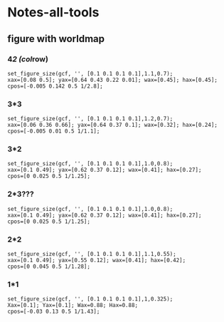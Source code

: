 # Notes-all-tools
## figure with worldmap 

### 4*2 (col*row)
```
set_figure_size(gcf, '', [0.1 0.1 0.1 0.1],1.1,0.7);
xax=[0.08 0.5]; yax=[0.64 0.43 0.22 0.01]; wax=[0.45]; hax=[0.45];
cpos=[-0.005 0.142 0.5 1/2.8];
```

### 3*3
```
set_figure_size(gcf, '', [0.1 0.1 0.1 0.1],1.2,0.7);
xax=[0.06 0.36 0.66]; yax=[0.64 0.37 0.1]; wax=[0.32]; hax=[0.24];
cpos=[-0.005 0.01 0.5 1/1.1];
```

### 3*2
```
set_figure_size(gcf, '', [0.1 0.1 0.1 0.1],1.0,0.8);
xax=[0.1 0.49]; yax=[0.62 0.37 0.12]; wax=[0.41]; hax=[0.27];
cpos=[0 0.025 0.5 1/1.25];
```

### 2*3???
```
set_figure_size(gcf, '', [0.1 0.1 0.1 0.1],1.0,0.8);
xax=[0.1 0.49]; yax=[0.62 0.37 0.12]; wax=[0.41]; hax=[0.27];
cpos=[0 0.025 0.5 1/1.25];
```

### 2*2
```
set_figure_size(gcf, '', [0.1 0.1 0.1 0.1],1.1,0.55);
xax=[0.1 0.49]; yax=[0.55 0.12]; wax=[0.41]; hax=[0.42];
cpos=[0 0.045 0.5 1/1.28];
```

### 1*1
```
set_figure_size(gcf, '', [0.1 0.1 0.1 0.1],1,0.325);
Xax=[0.1]; Yax=[0.1]; Wax=0.88; Hax=0.88;
cpos=[-0.03 0.13 0.5 1/1.43];
```

